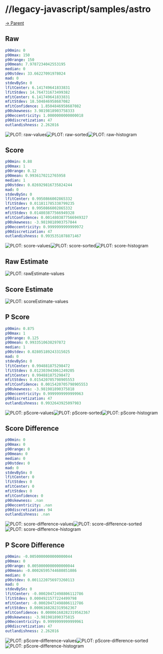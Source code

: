 
# //legacy-javascript/samples/astro

[→ Parent](../..)


## Raw


```yaml
p90min: 0
p90max: 150
p90range: 150
p90mean: 7.9787234042553195
median: 0
p90stdev: 33.66227091978024
mad: 0
stdevBySn: 0
lfitCenter: 6.141749641833831
lfitStdev: 14.764731673499382
mfitCenter: 6.141749641833831
mfitStdev: 18.504846958687082
mfitConfidence: 1.8504846958687082
p90skewness: 3.9819818903758333
p90eccentricity: 1.0000000000000018
p90discretization: 47
outlandishness: 2.262016

```

![PLOT: raw-values](./raw/values.svg)![PLOT: raw-sorted](./raw/sorted.svg)![PLOT: raw-histogram](./raw/histogram.svg)
## Score


```yaml
p90min: 0.88
p90max: 1
p90range: 0.12
p90mean: 0.9936170212765958
median: 1
p90stdev: 0.026929816735824244
mad: 0
stdevBySn: 0
lfitCenter: 0.9950866002865332
lfitStdev: 0.011811785338799235
mfitCenter: 0.9950866002865332
mfitStdev: 0.014803877566949328
mfitConfidence: 0.0014803877566949327
p90skewness: -3.9819818903757844
p90eccentricity: 0.9999999999999972
p90discretization: 47
outlandishness: 0.9935351078871467

```

![PLOT: score-values](./score/values.svg)![PLOT: score-sorted](./score/sorted.svg)![PLOT: score-histogram](./score/histogram.svg)
## Raw Estimate

![PLOT: rawEstimate-values](./rawEstimate/values.svg)
## Score Estimate

![PLOT: scoreEstimate-values](./scoreEstimate/values.svg)
## P Score


```yaml
p90min: 0.875
p90max: 1
p90range: 0.125
p90mean: 0.9933510638297872
median: 1
p90stdev: 0.02805189243315025
mad: 0
stdevBySn: 0
lfitCenter: 0.994881875298472
lfitStdev: 0.012303943061249205
mfitCenter: 0.994881875298472
mfitStdev: 0.015420705798905553
mfitConfidence: 0.0015420705798905553
p90skewness: -3.981981890375818
p90eccentricity: 0.9999999999999963
p90discretization: 47
outlandishness: 0.9932643925097983

```

![PLOT: pScore-values](./pScore/values.svg)![PLOT: pScore-sorted](./pScore/sorted.svg)![PLOT: pScore-histogram](./pScore/histogram.svg)
## Score Difference


```yaml
p90min: 0
p90max: 0
p90range: 0
p90mean: 0
median: 0
p90stdev: 0
mad: 0
stdevBySn: 0
lfitCenter: 0
lfitStdev: 0
mfitCenter: 0
mfitStdev: 0
mfitConfidence: 0
p90skewness: .nan
p90eccentricity: .nan
p90discretization: 94
outlandishness: .nan

```

![PLOT: score-difference-values](./score-difference/values.svg)![PLOT: score-difference-sorted](./score-difference/sorted.svg)![PLOT: score-difference-histogram](./score-difference/histogram.svg)
## P Score Difference


```yaml
p90min: -0.0050000000000000044
p90max: 0
p90range: 0.0050000000000000044
p90mean: -0.00026595744680851086
median: 0
p90stdev: 0.0011220756973260113
mad: 0
stdevBySn: 0
lfitCenter: -0.00020472498806112786
lfitStdev: 0.0004921577224499798
mfitCenter: -0.00020472498806112786
mfitStdev: 0.0006168282319562367
mfitConfidence: 0.00006168282319562367
p90skewness: -3.981981890375815
p90eccentricity: 0.9999999999999961
p90discretization: 47
outlandishness: 2.262016

```

![PLOT: pScore-difference-values](./pScore-difference/values.svg)![PLOT: pScore-difference-sorted](./pScore-difference/sorted.svg)![PLOT: pScore-difference-histogram](./pScore-difference/histogram.svg)
